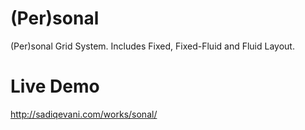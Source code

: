 (Per)sonal
=====

(Per)sonal Grid System. Includes Fixed, Fixed-Fluid and Fluid Layout.

Live Demo
=====

http://sadiqevani.com/works/sonal/